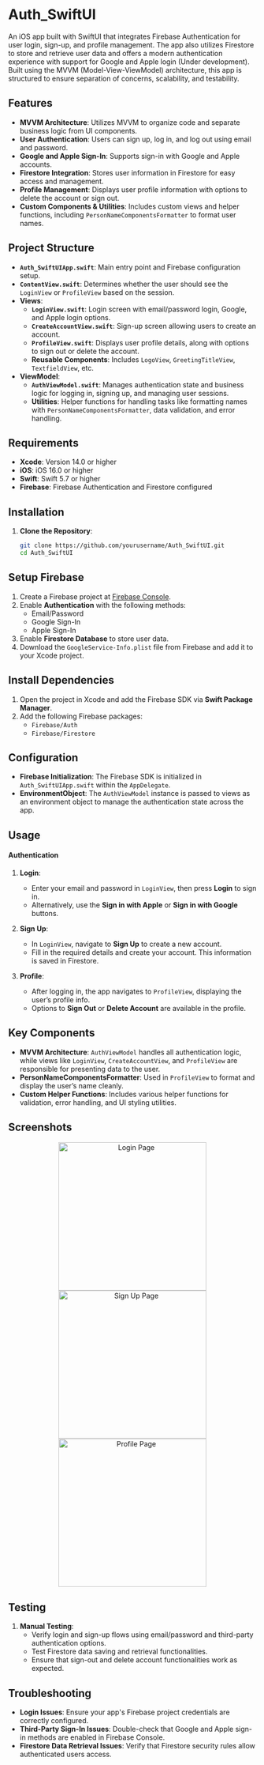 # Auth_SwiftUI

An iOS app built with SwiftUI that integrates Firebase Authentication for user login, sign-up, and profile management. The app also utilizes Firestore to store and retrieve user data and offers a modern authentication experience with support for Google and Apple login (Under development). Built using the MVVM (Model-View-ViewModel) architecture, this app is structured to ensure separation of concerns, scalability, and testability.

## Features

- **MVVM Architecture**: Utilizes MVVM to organize code and separate business logic from UI components.
- **User Authentication**: Users can sign up, log in, and log out using email and password.
- **Google and Apple Sign-In**: Supports sign-in with Google and Apple accounts.
- **Firestore Integration**: Stores user information in Firestore for easy access and management.
- **Profile Management**: Displays user profile information with options to delete the account or sign out.
- **Custom Components & Utilities**: Includes custom views and helper functions, including `PersonNameComponentsFormatter` to format user names.

## Project Structure

- **`Auth_SwiftUIApp.swift`**: Main entry point and Firebase configuration setup.
- **`ContentView.swift`**: Determines whether the user should see the `LoginView` or `ProfileView` based on the session.
- **Views**:
  - **`LoginView.swift`**: Login screen with email/password login, Google, and Apple login options.
  - **`CreateAccountView.swift`**: Sign-up screen allowing users to create an account.
  - **`ProfileView.swift`**: Displays user profile details, along with options to sign out or delete the account.
  - **Reusable Components**: Includes `LogoView`, `GreetingTitleView`, `TextfieldView`, etc.
- **ViewModel**:
  - **`AuthViewModel.swift`**: Manages authentication state and business logic for logging in, signing up, and managing user sessions.
  - **Utilities**: Helper functions for handling tasks like formatting names with `PersonNameComponentsFormatter`, data validation, and error handling.

## Requirements

- **Xcode**: Version 14.0 or higher
- **iOS**: iOS 16.0 or higher
- **Swift**: Swift 5.7 or higher
- **Firebase**: Firebase Authentication and Firestore configured

## Installation

1. **Clone the Repository**:
   ```bash
   git clone https://github.com/yourusername/Auth_SwiftUI.git
   cd Auth_SwiftUI

   
## Setup Firebase

1. Create a Firebase project at [Firebase Console](https://console.firebase.google.com/).
2. Enable **Authentication** with the following methods:
   - Email/Password
   - Google Sign-In
   - Apple Sign-In
3. Enable **Firestore Database** to store user data.
4. Download the `GoogleService-Info.plist` file from Firebase and add it to your Xcode project.

## Install Dependencies

1. Open the project in Xcode and add the Firebase SDK via **Swift Package Manager**.
2. Add the following Firebase packages:
   - `Firebase/Auth`
   - `Firebase/Firestore`

## Configuration

- **Firebase Initialization**: The Firebase SDK is initialized in `Auth_SwiftUIApp.swift` within the `AppDelegate`.
- **EnvironmentObject**: The `AuthViewModel` instance is passed to views as an environment object to manage the authentication state across the app.


## Usage

#### Authentication

1. **Login**:
   - Enter your email and password in `LoginView`, then press **Login** to sign in.
   - Alternatively, use the **Sign in with Apple** or **Sign in with Google** buttons.

2. **Sign Up**:
   - In `LoginView`, navigate to **Sign Up** to create a new account.
   - Fill in the required details and create your account. This information is saved in Firestore.

3. **Profile**:
   - After logging in, the app navigates to `ProfileView`, displaying the user’s profile info.
   - Options to **Sign Out** or **Delete Account** are available in the profile.
  
## Key Components

- **MVVM Architecture**: `AuthViewModel` handles all authentication logic, while views like `LoginView`, `CreateAccountView`, and `ProfileView` are responsible for presenting data to the user.
- **PersonNameComponentsFormatter**: Used in `ProfileView` to format and display the user’s name cleanly.
- **Custom Helper Functions**: Includes various helper functions for validation, error handling, and UI styling utilities.

## Screenshots
<p align="center">  
  <img src="https://github.com/user-attachments/assets/6c9a5dba-ba83-4d72-81a7-e34d37fd19e9" width="300" alt="Login Page">
  <img src="https://github.com/user-attachments/assets/4d56f3bd-3e3f-4376-8e06-08e2a7ebab12" width="300" alt="Sign Up Page">
  <img src="https://github.com/user-attachments/assets/bf85aeb1-4fc6-435d-9b67-5d26a17c6cdf" width="300" alt="Profile Page">
</p>

## Testing

1. **Manual Testing**:
   - Verify login and sign-up flows using email/password and third-party authentication options.
   - Test Firestore data saving and retrieval functionalities.
   - Ensure that sign-out and delete account functionalities work as expected.

## Troubleshooting

- **Login Issues**: Ensure your app's Firebase project credentials are correctly configured.
- **Third-Party Sign-In Issues**: Double-check that Google and Apple sign-in methods are enabled in Firebase Console.
- **Firestore Data Retrieval Issues**: Verify that Firestore security rules allow authenticated users access.
